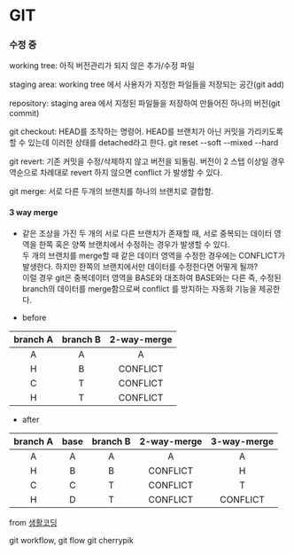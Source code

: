 # GIT

### 수정 중

working tree: 아직 버전관리가 되지 않은 추가/수정 파일

staging area: working tree 에서 사용자가 지정한 파일들을 저장되는 공간(git add)

repository: staging area 에서 지정된 파일들을 저장하여 만들어진 하나의 버전(git commit)

git checkout: HEAD를 조작하는 명령어. HEAD를 브랜치가 아닌 커밋을 가리키도록 할 수 있는데 이러한 상태를 detached라고 한다.
git reset --soft --mixed --hard

git revert: 기존 커밋을 수정/삭제하지 않고 버전을 되돌림. 버전이 2 스텝 이상일 경우 역순으로 차례대로 revert 하지 않으면 conflict 가 발생할 수 있다.

git merge: 서로 다른 두개의 브랜치를 하나의 브랜치로 결합함.
    

#### 3 way merge

- 같은 조상을 가진 두 개의 서로 다른 브랜치가 존재할 때, 서로 중복되는 데이터 영역을 한쪽 혹은 양쪽 브랜치에서 수정하는 경우가 발생할 수 있다.  
두 개의 브랜치를 merge할 때 같은 데이터 영역을 수정한 경우에는 CONFLICT가 발생한다. 하지만 한쪽의 브랜치에서만 데이터를 수정한다면 어떻게 될까?   
 이럴 경우 git은 중복데이터 영역을 BASE와 대조하여 BASE와는 다른 즉, 수정된 branch의 데이터를 merge함으로써 conflict 를 방지하는 자동화 기능을 제공한다.

- before

| branch A | branch B | 2-way-merge |
|:---:|:---:|:---:|
A | A | A 
H | B | CONFLICT
C | T | CONFLICT
H | T | CONFLICT

- after

| branch A | base | branch B | 2-way-merge | 3-way-merge |
|:---:|:---:|:---:|:---:|:---:|
A | A | A | A | A |
H | B | B | CONFLICT | H |
C | C | T | CONFLICT | T |
H | D | T | CONFLICT | CONFLICT |

from [생활코딩](https://opentutorials.org/course/3840/23684)


git workflow, git flow
git cherrypik